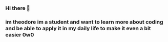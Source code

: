 ### Hi there 👋
### im theodore im a student and want to learn more about coding and be able to apply it in my daily life to make it even a bit easier 0w0
<!--
**theoithink/theoithink** is a ✨ _special_ ✨ repository because its `README.md` (this file) appears on your GitHub profile.


